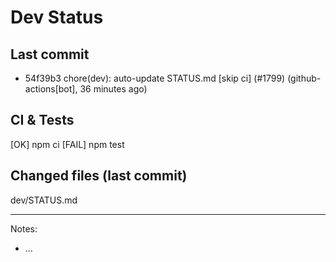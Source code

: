 # Dev Status

## Last commit
- 54f39b3 chore(dev): auto-update STATUS.md [skip ci] (#1799) (github-actions[bot], 36 minutes ago)
## CI & Tests
[OK] npm ci
[FAIL] npm test

## Changed files (last commit)
dev/STATUS.md

---
Notes:
- ...
